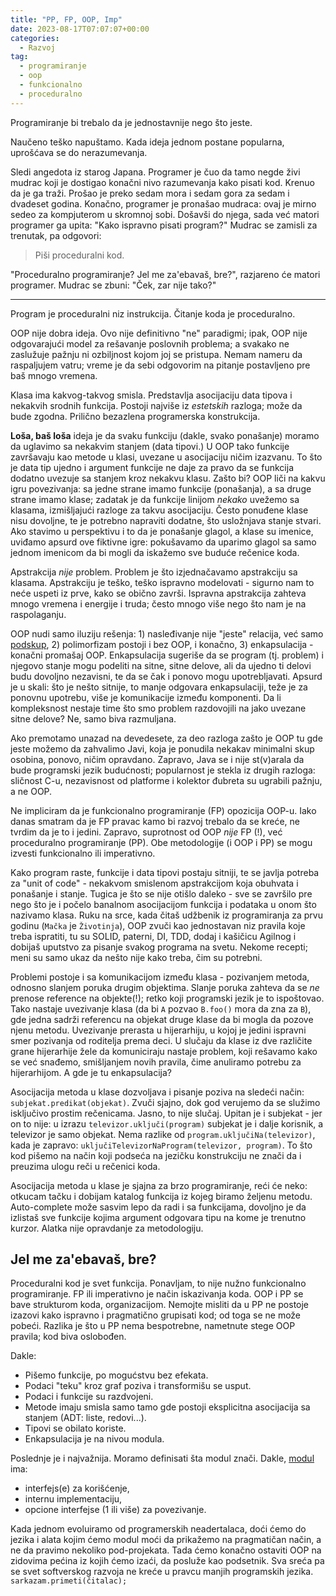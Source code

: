 ```yaml
---
title: "PP, FP, OOP, Imp"
date: 2023-08-17T07:07:07+00:00
categories:
  - Razvoj
tag:
  - programiranje
  - oop
  - funkcionalno
  - proceduralno
---
```


Programiranje bi trebalo da je jednostavnije nego što jeste. 

<!--more-->

Naučeno teško napuštamo. Kada ideja jednom postane popularna, uprošćava se do nerazumevanja.

Sledi angedota iz starog Japana. Programer je čuo da tamo negde živi mudrac koji je dostigao konačni nivo razumevanja kako pisati kod. Krenuo da je ga traži. Prošao je preko sedam mora i sedam gora za sedam i dvadeset godina. Konačno, programer je pronašao mudraca: ovaj je mirno sedeo za kompjuterom u skromnoj sobi. Došavši do njega, sada već matori programer ga upita: "Kako ispravno pisati program?" Mudrac se zamisli za trenutak, pa odgovori:

> Piši proceduralni kod.

"Proceduralno programiranje? Jel me za'ebavaš, bre?", razjareno će matori programer. Mudrac se zbuni: "Ček, zar nije tako?"

---- 

Program je proceduralni niz instrukcija. Čitanje koda je proceduralno.

OOP nije dobra ideja. Ovo nije definitivno "ne" paradigmi; ipak, OOP nije odgovarajući model za rešavanje poslovnih problema; a svakako ne zaslužuje pažnju ni ozbiljnost kojom joj se pristupa. Nemam nameru da raspaljujem vatru; vreme je da sebi odgovorim na pitanje postavljeno pre baš mnogo vremena.

Klasa ima kakvog-takvog smisla. Predstavlja asocijaciju data tipova i nekakvih srodnih funkcija. Postoji najviše iz _estetskih_ razloga; može da bude zgodna. Prilično bezazlena programerska konstrukcija.

**Loša, baš loša** ideja je da svaku funkciju (dakle, svako ponašanje) moramo da uglavimo sa nekakvim stanjem (data tipovi.)  U OOP tako funkcije završavaju kao metode u klasi, uvezane u asocijaciju ničim izazvanu. To što je data tip ujedno i argument funkcije ne daje za pravo da se funkcija dodatno uvezuje sa stanjem kroz nekakvu klasu. Zašto bi? OOP liči na kakvu igru povezivanja: sa jedne strane imamo funkcije (ponašanja), a sa druge strane imamo klase; zadatak je da funkcije linijom _nekako_ uvežemo sa klasama, izmišljajući razloge za takvu asocijaciju. Često ponuđene klase nisu dovoljne, te je potrebno napraviti dodatne, što usložnjava stanje stvari. Ako stavimo u perspektivu i to da je ponašanje glagol, a klase su imenice, uviđamo apsurd ove fiktivne igre: pokušavamo da uparimo glagol sa samo jednom imenicom da bi mogli da iskažemo sve buduće rečenice koda.

Apstrakcija _nije_ problem. Problem je što izjednačavamo apstrakciju sa klasama. Apstrakciju je teško, teško ispravno modelovati - sigurno nam to neće uspeti iz prve, kako se obično završi. Ispravna apstrakcija zahteva mnogo vremena i energije i truda; često mnogo više nego što nam je na raspolaganju.

OOP nudi samo iluziju rešenja: 1) nasleđivanje nije "jeste" relacija, već samo [podskup](https://oblac.rs/kvadrat-vs-pravougaonik/), 2) polimorfizam postoji i bez OOP, i konačno, 3) enkapsulacija - konačni promašaj OOP. Enkapsulacija sugeriše da se program (tj. problem) i njegovo stanje mogu podeliti na sitne, sitne delove, ali da ujedno ti delovi budu dovoljno nezavisni, te da se čak i ponovo mogu upotrebljavati. Apsurd je u skali: što je nešto sitnije, to manje odgovara enkapsulaciji, teže je za ponovnu upotrebu, više je komunikacije između komponenti. Da li kompleksnost nestaje time što smo problem razdovojili na jako uvezane sitne delove? Ne, samo biva razmuljana.

Ako premotamo unazad na devedesete, za deo razloga zašto je OOP tu gde jeste možemo da zahvalimo Javi, koja je ponudila nekakav minimalni skup osobina, ponovo, ničim opravdano. Zapravo, Java se i nije st(v)arala da bude programski jezik budućnosti; popularnost je stekla iz drugih razloga: sličnost C-u, nezavisnost od platforme i kolektor đubreta su ugrabili pažnju, a ne OOP.

Ne impliciram da je funkcionalno programiranje (FP) opozicija OOP-u. Iako danas smatram da je FP pravac kamo bi razvoj trebalo da se kreće, ne tvrdim da je to i jedini. Zapravo, suprotnost od OOP _nije_ FP (!), već proceduralno programiranje (PP). Obe metodologije (i OOP i PP) se mogu izvesti funkcionalno ili imperativno.

Kako program raste, funkcije i data tipovi postaju sitniji, te se javlja potreba za "unit of code" - nekakvom smislenom apstrakcijom koja obuhvata i ponašanje i stanje. Tugica je što se nije otišlo daleko - sve se završilo pre nego što je i počelo banalnom asocijacijom funkcija i podataka u onom što nazivamo klasa. Ruku na srce, kada čitaš udžbenik iz programiranja za prvu godinu (`Mačka` je `Životinja`), OOP zvuči kao jednostavan niz pravila koje treba ispratiti, tu su SOLID, paterni, DI, TDD, dodaj i kašičicu Agilnog i dobijaš uputstvo za pisanje svakog programa na svetu. Nekome recepti; meni su samo ukaz da nešto nije kako treba, čim su potrebni.

Problemi postoje i sa komunikacijom između klasa - pozivanjem metoda, odnosno slanjem poruka drugim objektima. Slanje poruka zahteva da se _ne_ prenose reference na objekte(!); retko koji programski jezik je to ispoštovao. Tako nastaje uvezivanje klasa (da bi `A` pozvao `B.foo()` mora da zna za `B`), gde jedna sadrži referencu na objekat druge klase da bi mogla da pozove njenu metodu. Uvezivanje prerasta u hijerarhiju, u kojoj je jedini ispravni smer pozivanja od roditelja prema deci. U slučaju da klase iz dve različite grane hijerarhije žele da komuniciraju nastaje problem, koji rešavamo kako se već snađemo, smišljanjem novih pravila, čime anuliramo potrebu za hijerarhijom. A gde je tu enkapsulacija?

Asocijacija metoda u klase dozvoljava i pisanje poziva na sledeći način: `subjekat.predikat(objekat)`. Zvuči sjajno, dok god verujemo da se služimo isključivo prostim rečenicama. Jasno, to nije slučaj. Upitan je i subjekat - jer on to nije: u izrazu `televizor.uključi(program)` subjekat je i dalje korisnik, a televizor je samo objekat. Nema razlike od `program.uključiNa(televizor)`, kada je zapravo: `uključiTelevizorNaProgram(televizor, program)`. To što kod pišemo na način koji podseća na jezičku konstrukciju ne znači da i preuzima ulogu reči u rečenici koda.

Asocijacija metoda u klase je sjajna za brzo programiranje, reći će neko: otkucam tačku i dobijam katalog funkcija iz kojeg biramo željenu metodu. Auto-complete može sasvim lepo da radi i sa funkcijama, dovoljno je da izlistaš sve funkcije kojima argument odgovara tipu na kome je trenutno kurzor. Alatka nije opravdanje za metodologiju.

## Jel me za'ebavaš, bre?

Proceduralni kod je svet funkcija. Ponavljam, to nije nužno funkcionalno programiranje. FP ili imperativno je način iskazivanja koda. OOP i PP se bave strukturom koda, organizacijom. Nemojte misliti da u PP ne postoje izazovi kako ispravno i pragmatično grupisati kod; od toga se ne može pobeći. Razlika je što u PP nema bespotrebne, nametnute stege OOP pravila; kod biva oslobođen.

Dakle:

+ Pišemo funkcije, po mogućstvu bez efekata.
+ Podaci "teku" kroz graf poziva i transformišu se usput.
+ Podaci i funkcije su razdvojeni.
+ Metode imaju smisla samo tamo gde postoji eksplicitna asocijacija sa stanjem (ADT: liste, redovi...).
+ Tipovi se obilato koriste.
+ Enkapsulacija je na nivou modula.

Poslednje je i najvažnija. Moramo definisati šta modul znači. Dakle, [modul](https://oblac.rs/modulacije/) ima:

+ interfejs(e) za korišćenje,
+ internu implementaciju,
+ opcione interfejse (1 ili više) za povezivanje.

Kada jednom evoluiramo od programerskih neadertalaca, doći ćemo do jezika i alata kojim ćemo modul moći da prikažemo na pragmatičan način, a ne da pravimo nekoliko pod-projekata. Tada ćemo konačno ostaviti OOP na zidovima pećina iz kojih ćemo izaći, da posluže kao podsetnik. Sva sreća pa se svet softverskog razvoja ne kreće u pravcu manjih programskih jezika. `sarkazam.primeti(čitalac);`
